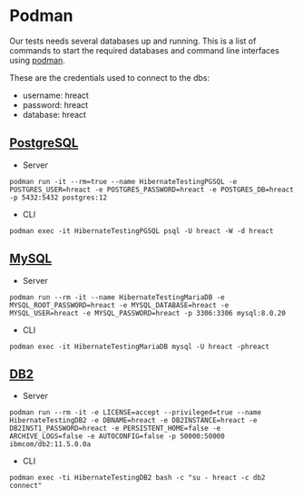 # Podman

Our tests needs several databases up and running.
This is a list of commands to start the required databases and command line interfaces using [podman].

These are the credentials used to connect to the dbs:
* username: hreact
* password: hreact
* database: hreact

[podman]:https://podman.io/

## [PostgreSQL]

[PostgreSQL]:https://www.postgresql.org/

* Server
```
podman run -it --rm=true --name HibernateTestingPGSQL -e POSTGRES_USER=hreact -e POSTGRES_PASSWORD=hreact -e POSTGRES_DB=hreact -p 5432:5432 postgres:12
```

* CLI
```
podman exec -it HibernateTestingPGSQL psql -U hreact -W -d hreact
```

## [MySQL]

[MySQL]:https://www.mysql.com/

* Server
```
podman run --rm -it --name HibernateTestingMariaDB -e MYSQL_ROOT_PASSWORD=hreact -e MYSQL_DATABASE=hreact -e MYSQL_USER=hreact -e MYSQL_PASSWORD=hreact -p 3306:3306 mysql:8.0.20
```

* CLI
```
podman exec -it HibernateTestingMariaDB mysql -U hreact -phreact
```

## [DB2]

[DB2]:https://www.ibm.com/analytics/db2

* Server
```
podman run --rm -it -e LICENSE=accept --privileged=true --name HibernateTestingDB2 -e DBNAME=hreact -e DB2INSTANCE=hreact -e DB2INST1_PASSWORD=hreact -e PERSISTENT_HOME=false -e ARCHIVE_LOGS=false -e AUTOCONFIG=false -p 50000:50000 ibmcom/db2:11.5.0.0a
```

* CLI
```
podman exec -ti HibernateTestingDB2 bash -c "su - hreact -c db2 connect"
```
